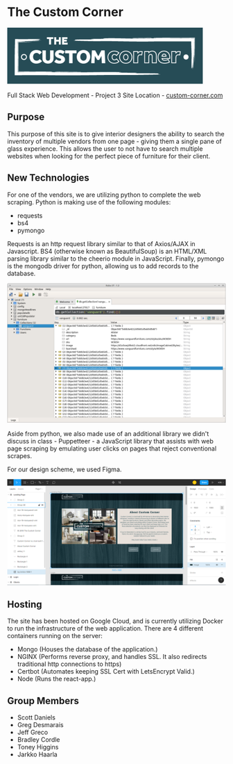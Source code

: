 # The Custom Corner
![alt screenshot](./readme_imgs/logoBG.png)

Full Stack Web Development - Project 3
Site Location - [custom-corner.com](https://custom-corner.com)

## Purpose
This purpose of this site is to give interior designers the ability to search the inventory of multiple vendors from one page - giving them a single pane of glass experience.  This allows the user to not have to search multiple websites when looking for the perfect piece of furniture for their client.

## New Technologies
For one of the vendors, we are utilizing python to complete the web scraping.  Python is making use of the following modules:
- requests
- bs4
- pymongo

Requests is an http request library similar to that of Axios/AJAX in Javascript.  BS4 (otherwise known as BeautifulSoup) is an HTML/XML parsing library similar to the cheerio module in JavaScript.  Finally, pymongo is the mongodb driver for python, allowing us to add records to the database.

![alt screenshot](./readme_imgs/vanguard.png)

Aside from python, we also made use of an additional library we didn't discuss in class - Puppetteer - a JavaScript library that assists with web page scraping by emulating user clicks on pages that reject conventional scrapes.

For our design scheme, we used Figma.

![alt screenshot](./readme_imgs/figma-scrshot.PNG)

## Hosting

The site has been hosted on Google Cloud, and is currently utilizing Docker to run the infrastructure of the web application.  There are 4 different containers running on the server:
- Mongo (Houses the database of the application.)
- NGINX (Performs reverse proxy, and handles SSL.  It also redirects traditional http connections to https)
- Certbot (Automates keeping SSL Cert with LetsEncrypt Valid.)
- Node (Runs the react-app.)

## Group Members

* Scott Daniels
* Greg Desmarais
* Jeff Greco
* Bradley Cordle
* Toney Higgins
* Jarkko Haarla